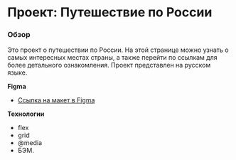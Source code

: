 # Проект: Путешествие по России

### Обзор
Это проект о путешествии по России. На этой странице можно узнать о самых интересных местах страны, а также перейти по ссылкам для более детального ознакомления. Проект представлен на русском языке.

**Figma**

* [Ссылка на макет в Figma](https://www.figma.com/file/5S2WSbEFL6awjVWJ0NWL8Q/Sprint-3_-Russia-_-desktop-mobile?node-id=28503%3A0)

**Технологии**
* flex
* grid
* @media
* БЭМ.



